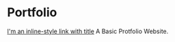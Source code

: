 # Portfolio
[I'm an inline-style link with title](https://www.google.com "Google's Homepage")
 A Basic Protfolio Website. 
